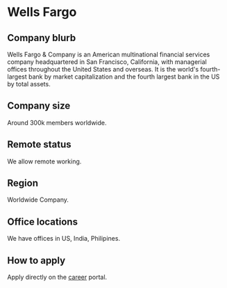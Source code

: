 # Wells Fargo

## Company blurb
Wells Fargo & Company is an American multinational financial services company headquartered in San Francisco, California, with managerial offices throughout the United States and overseas. 
It is the world's fourth-largest bank by market capitalization and the fourth largest bank in the US by total assets.

## Company size
Around 300k members worldwide.

## Remote status
We allow remote working.

## Region
Worldwide Company.

## Office locations
We have offices in US, India, Philipines.

## How to apply
Apply directly on the [career](https://www.wellsfargo.com/about/careers/) portal.
